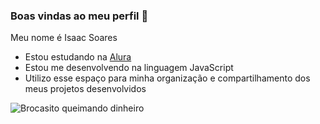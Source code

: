 ### Boas vindas ao meu perfil 💙

Meu nome é Isaac Soares

- Estou estudando na [Alura](https://www.alura.com.br)
- Estou me desenvolvendo na linguagem JavaScript
- Utilizo esse espaço para minha organização e compartilhamento dos meus projetos desenvolvidos

![Brocasito queimando dinheiro](https://tenor.com/pt-BR/view/broca-gif-24627644)
